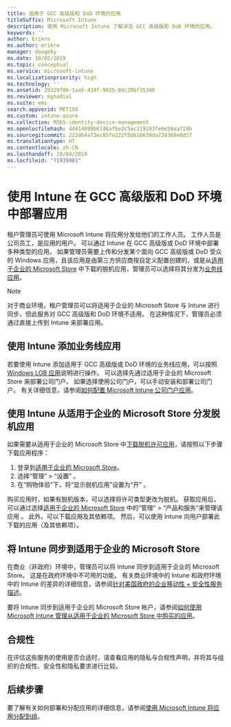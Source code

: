 ```yaml
---
title: 适用于 GCC 高级版和 DoD 环境的应用
titleSuffix: Microsoft Intune
description: 使用 Microsoft Intune 了解涉及 GCC 高级版和 DoD 环境的应用。
keywords: ''
author: Erikre
ms.author: erikre
manager: dougeby
ms.date: 10/02/2019
ms.topic: conceptual
ms.service: microsoft-intune
ms.localizationpriority: high
ms.technology: ''
ms.assetid: 29329f86-1aa5-434f-9925-8dc28bf35348
ms.reviewer: mghadial
ms.suite: ems
search.appverid: MET150
ms.custom: intune-azure
ms.collection: M365-identity-device-management
ms.openlocfilehash: 4d414899b6146afbe2c5ac119193fe0e59aa719b
ms.sourcegitcommit: 223d64a72ec85fe222f5bb10639da729368e6d57
ms.translationtype: HT
ms.contentlocale: zh-CN
ms.lasthandoff: 10/04/2019
ms.locfileid: "71939981"
---
```

# <a name="deploying-apps-using-intune-on-the-gcc-high-and-dod-environments"></a>使用 Intune 在 GCC 高级版和 DoD 环境中部署应用 

租户管理员可使用 Microsoft Intune 将应用分发给他们的工作人员。 工作人员是公司员工，是应用的用户。 可以通过 Intune 在 GCC 高级版或 DoD 环境中部署多种类型的应用。 如果管理员需要上传和分发某个面向 GCC 高级版或 DoD 受众的 Windows 应用，且该应用是由第三方供应商按自定义配置创建的，或是从[适用于企业的 Microsoft Store](https://businessstore.microsoft.com/store) 中下载的脱机应用，管理员可以选择将其分发为[业务线应用](apps-add.md#app-types-in-microsoft-intune)。  

> [!NOTE]
> 对于商业环境，租户管理员可以将适用于企业的 Microsoft Store 与 Intune 进行同步，但此服务对 GCC 高级版和 DoD 环境不适用。 在这种情况下，管理员必须通过直接上传到 Intune 来部署应用。  

## <a name="add-line-of-business-apps-using-intune"></a>使用 Intune 添加业务线应用 

若要使用 Intune 添加适用于 GCC 高级版或 DoD 环境的业务线应用，可以按照 [Windows LOB 应用](lob-apps-windows.md)说明进行操作。 可以选择先通过适用于企业的 Microsoft Store 来部署公司门户。 如果选择使用公司门户，可以手动安装和部署公司门户。 有关详细信息，请参阅[如何配置 Microsoft Intune 公司门户应用](company-portal-app.md)。 

## <a name="distribute-offline-apps-from-the-store-for-business-using-intune"></a>使用 Intune 从适用于企业的 Microsoft Store 分发脱机应用  

如果需要从适用于企业的 Microsoft Store 中[下载脱机许可应用](https://docs.microsoft.com/microsoft-store/distribute-offline-apps#download-an-offline-licensed-app)，请按照以下步骤下载应用程序： 

1. 登录到[适用于企业的 Microsoft Store](https://businessstore.microsoft.com/)。
2. 选择“管理” > “设置”   。
3. 在“购物体验”下，将“显示脱机应用”设置为“开”    。

购买应用时，如果有脱机版本，可以选择将许可类型更改为脱机。 获取应用后，可以通过选择[适用于企业的 Microsoft Store](https://businessstore.microsoft.com/) 中的“管理” > “产品和服务”来管理该应用   。 此外，可以下载应用及其依赖项。 然后，可以使用 Intune 向用户部署此下载的应用（及其依赖项）。  

## <a name="syncing-intune-to-the-store-for-business"></a>将 Intune 同步到适用于企业的 Microsoft Store 

在商业（非政府）环境中，管理员可以将 Intune 同步到适用于企业的 Microsoft Store。 这是在政府环境中不可用的功能。 有关商业环境中的 Intune 和政府环境中的 Intune 的差异的详细信息，请参阅[针对美国政府的企业移动性 + 安全性服务描述](https://docs.microsoft.com/enterprise-mobility-security/solutions/ems-govt-service-description)。  

要将 Intune 同步到适用于企业的 Microsoft Store 帐户，请参阅[如何使用 Microsoft Intune 管理从适用于企业的 Microsoft Store 中购买的应用](windows-store-for-business.md)。  

## <a name="compliance"></a>合规性 

在评估这些服务的使用是否合适时，请查看应用的隐私与合规性声明，并将其与组织的合规性、安全性和隐私要求进行比较。   

## <a name="next-steps"></a>后续步骤

要了解有关如何部署和分配应用的详细信息，请参阅[使用 Microsoft Intune 将应用分配到组](apps-deploy.md)。

 
